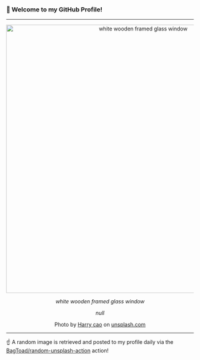 ### 👋 Welcome to my GitHub Profile!

----

<div align="center">
  <img width="720" src="https://images.unsplash.com/photo-1591025612036-76a0a9674b81?crop=entropy&cs=tinysrgb&fit=max&fm=jpg&ixid=M3w1NTI0OTR8MHwxfHJhbmRvbXx8fHx8fHx8fDE3MTYzNTgyMTF8&ixlib=rb-4.0.3&q=80&w=1080" alt="white wooden framed glass window">
  
  <em>white wooden framed glass window</em>
  
  <em>null</em>
  
  Photo by [Harry cao](null) on [unsplash.com](https://unsplash.com/)
</div>

----

☝️ A random image is retrieved and posted to my profile daily via the [BagToad/random-unsplash-action](https://github.com/BagToad/random-unsplash-action) action!
